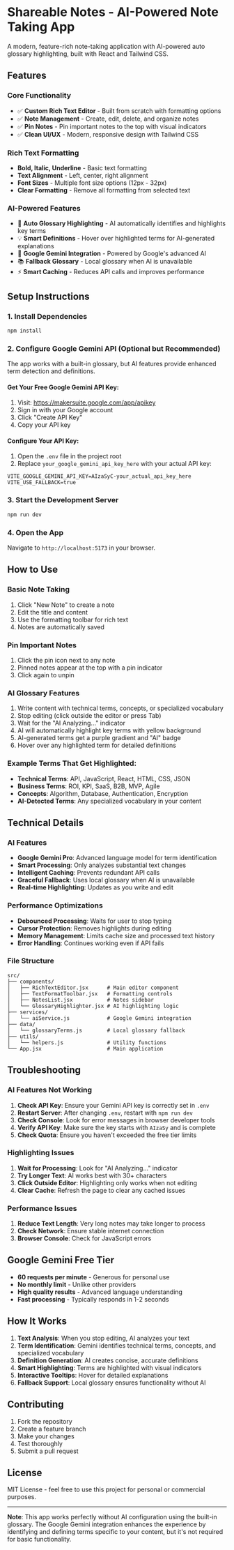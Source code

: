 # Shareable Notes - AI-Powered Note Taking App

A modern, feature-rich note-taking application with AI-powered auto glossary highlighting, built with React and Tailwind CSS.

## Features

### Core Functionality
- ✅ **Custom Rich Text Editor** - Built from scratch with formatting options
- ✅ **Note Management** - Create, edit, delete, and organize notes
- ✅ **Pin Notes** - Pin important notes to the top with visual indicators
- ✅ **Clean UI/UX** - Modern, responsive design with Tailwind CSS

### Rich Text Formatting
- **Bold, Italic, Underline** - Basic text formatting
- **Text Alignment** - Left, center, right alignment
- **Font Sizes** - Multiple font size options (12px - 32px)
- **Clear Formatting** - Remove all formatting from selected text

### AI-Powered Features
- 🤖 **Auto Glossary Highlighting** - AI automatically identifies and highlights key terms
- 💡 **Smart Definitions** - Hover over highlighted terms for AI-generated explanations
- 🔄 **Google Gemini Integration** - Powered by Google's advanced AI
- 📚 **Fallback Glossary** - Local glossary when AI is unavailable
- ⚡ **Smart Caching** - Reduces API calls and improves performance

## Setup Instructions

### 1. Install Dependencies
```bash
npm install
```

### 2. Configure Google Gemini API (Optional but Recommended)

The app works with a built-in glossary, but AI features provide enhanced term detection and definitions.

#### Get Your Free Google Gemini API Key:
1. Visit: https://makersuite.google.com/app/apikey
2. Sign in with your Google account
3. Click "Create API Key"
4. Copy your API key

#### Configure Your API Key:
1. Open the `.env` file in the project root
2. Replace `your_google_gemini_api_key_here` with your actual API key:
```env
VITE_GOOGLE_GEMINI_API_KEY=AIzaSyC-your_actual_api_key_here
VITE_USE_FALLBACK=true
```

### 3. Start the Development Server
```bash
npm run dev
```

### 4. Open the App
Navigate to `http://localhost:5173` in your browser.

## How to Use

### Basic Note Taking
1. Click "New Note" to create a note
2. Edit the title and content
3. Use the formatting toolbar for rich text
4. Notes are automatically saved

### Pin Important Notes
1. Click the pin icon next to any note
2. Pinned notes appear at the top with a pin indicator
3. Click again to unpin

### AI Glossary Features
1. Write content with technical terms, concepts, or specialized vocabulary
2. Stop editing (click outside the editor or press Tab)
3. Wait for the "AI Analyzing..." indicator
4. AI will automatically highlight key terms with yellow background
5. AI-generated terms get a purple gradient and "AI" badge
6. Hover over any highlighted term for detailed definitions

### Example Terms That Get Highlighted:
- **Technical Terms**: API, JavaScript, React, HTML, CSS, JSON
- **Business Terms**: ROI, KPI, SaaS, B2B, MVP, Agile
- **Concepts**: Algorithm, Database, Authentication, Encryption
- **AI-Detected Terms**: Any specialized vocabulary in your content

## Technical Details

### AI Features
- **Google Gemini Pro**: Advanced language model for term identification
- **Smart Processing**: Only analyzes substantial text changes
- **Intelligent Caching**: Prevents redundant API calls
- **Graceful Fallback**: Uses local glossary when AI is unavailable
- **Real-time Highlighting**: Updates as you write and edit

### Performance Optimizations
- **Debounced Processing**: Waits for user to stop typing
- **Cursor Protection**: Removes highlights during editing
- **Memory Management**: Limits cache size and processed text history
- **Error Handling**: Continues working even if API fails

### File Structure
```
src/
├── components/
│   ├── RichTextEditor.jsx      # Main editor component
│   ├── TextFormatToolbar.jsx   # Formatting controls
│   ├── NotesList.jsx           # Notes sidebar
│   └── GlossaryHighlighter.jsx # AI highlighting logic
├── services/
│   └── aiService.js            # Google Gemini integration
├── data/
│   └── glossaryTerms.js        # Local glossary fallback
├── utils/
│   └── helpers.js              # Utility functions
└── App.jsx                     # Main application
```

## Troubleshooting

### AI Features Not Working
1. **Check API Key**: Ensure your Gemini API key is correctly set in `.env`
2. **Restart Server**: After changing `.env`, restart with `npm run dev`
3. **Check Console**: Look for error messages in browser developer tools
4. **Verify API Key**: Make sure the key starts with `AIzaSy` and is complete
5. **Check Quota**: Ensure you haven't exceeded the free tier limits

### Highlighting Issues
1. **Wait for Processing**: Look for "AI Analyzing..." indicator
2. **Try Longer Text**: AI works best with 30+ characters
3. **Click Outside Editor**: Highlighting only works when not editing
4. **Clear Cache**: Refresh the page to clear any cached issues

### Performance Issues
1. **Reduce Text Length**: Very long notes may take longer to process
2. **Check Network**: Ensure stable internet connection
3. **Browser Console**: Check for JavaScript errors

## Google Gemini Free Tier

- **60 requests per minute** - Generous for personal use
- **No monthly limit** - Unlike other providers
- **High quality results** - Advanced language understanding
- **Fast processing** - Typically responds in 1-2 seconds

## How It Works

1. **Text Analysis**: When you stop editing, AI analyzes your text
2. **Term Identification**: Gemini identifies technical terms, concepts, and specialized vocabulary
3. **Definition Generation**: AI creates concise, accurate definitions
4. **Smart Highlighting**: Terms are highlighted with visual indicators
5. **Interactive Tooltips**: Hover for detailed explanations
6. **Fallback Support**: Local glossary ensures functionality without AI

## Contributing

1. Fork the repository
2. Create a feature branch
3. Make your changes
4. Test thoroughly
5. Submit a pull request

## License

MIT License - feel free to use this project for personal or commercial purposes.

---

**Note**: This app works perfectly without AI configuration using the built-in glossary. The Google Gemini integration enhances the experience by identifying and defining terms specific to your content, but it's not required for basic functionality.
